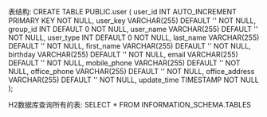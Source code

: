 表结构:
CREATE TABLE PUBLIC.user
(
    user_id INT AUTO_INCREMENT PRIMARY KEY NOT NULL,
    user_key VARCHAR(255) DEFAULT '' NOT NULL,
    group_id INT DEFAULT 0 NOT NULL,
    user_name VARCHAR(255) DEFAULT '' NOT NULL,
    user_type INT DEFAULT 0 NOT NULL,
    last_name VARCHAR(255) DEFAULT '' NOT NULL,
    first_name VARCHAR(255) DEFAULT '' NOT NULL,
    birthday VARCHAR(255) DEFAULT '' NOT NULL,
    email VARCHAR(255) DEFAULT '' NOT NULL,
    mobile_phone VARCHAR(255) DEFAULT '' NOT NULL,
    office_phone VARCHAR(255) DEFAULT '' NOT NULL,
    office_address VARCHAR(255) DEFAULT '' NOT NULL,
    update_time TIMESTAMP NOT NULL
);

H2数据库查询所有的表:
SELECT * FROM INFORMATION_SCHEMA.TABLES